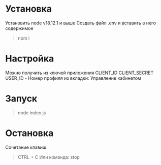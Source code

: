 # Установка
Установить node v18.12.1 и выше
Создать файл .env и вставить в него содержимое

> npm i

# Настройка
Можно получить из ключей приложения
CLIENT_ID
CLIENT_SECRET
USER_ID - Номер профиля из вкладки: Управление кабинетом

# Запуск

> node index.js

# Остановка
Сочетание клавиш:
> CTRL + C 
Или команда:
> stop